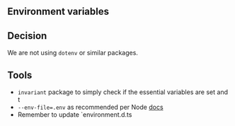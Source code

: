 ## Environment variables

## Decision
We are not using `dotenv` or similar packages.

## Tools
- `invariant` package to simply check if the essential variables are set and t
- `--env-file=.env` as recommended per Node [docs ](https://nodejs.org/en/learn/command-line/how-to-read-environment-variables-from-nodejs)
- Remember to update `environment.d.ts